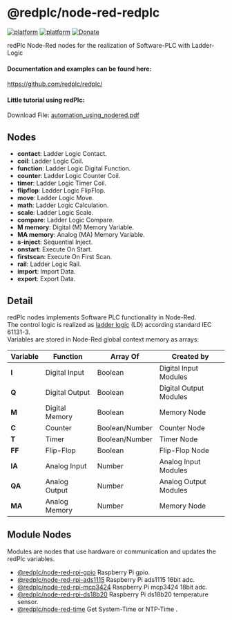 # @redplc/node-red-redplc

[![platform](https://img.shields.io/badge/platform-Node--RED-red)](https://nodered.org)
[![platform](https://img.shields.io/badge/platform-redPlc-ffa500)](https://flows.nodered.org/node/@redplc/node-red-redplc/)
[![Donate](https://img.shields.io/badge/Donate-PayPal-green.svg)](https://www.paypal.com/cgi-bin/webscr?cmd=_s-xclick&hosted_button_id=ZDRCZBQFWV3A6)

redPlc Node-Red nodes for the realization of Software-PLC with Ladder-Logic

#### Documentation and examples can be found here:
https://github.com/redplc/redplc/

#### Little tutorial using redPlc:
Download File:
[automation_using_nodered.pdf](https://github.com/redplc/redplc/raw/main/automation_using_nodered.pdf)


## Nodes
- **contact**: Ladder Logic Contact.
- **coil**: Ladder Logic Coil.
- **function**: Ladder Logic Digital Function.
- **counter**: Ladder Logic Counter Coil.
- **timer**: Ladder Logic Timer Coil.
- **flipflop**: Ladder Logic FlipFlop.
- **move**: Ladder Logic Move.
- **math**: Ladder Logic Calculation.
- **scale**: Ladder Logic Scale.
- **compare**: Ladder Logic Compare.
- **M memory**: Digital (M) Memory Variable.
- **MA memory**: Analog (MA) Memory Variable.
- **s-inject**: Sequential Inject.
- **onstart**: Execute On Start.
- **firstscan**: Execute On First Scan.
- **rail**: Ladder Logic Rail.
- **import**: Import Data.
- **export**: Export Data.


## Detail

redPlc nodes implements Software PLC functionality in Node-Red.<br>
The control logic is realized as [ladder logic](https://en.wikipedia.org/wiki/Ladder_logic) (LD) according standard IEC 61131-3.<br>
Variables are stored in Node-Red global context memory as arrays:

|Variable|Function|Array Of|Created by|
|---|---|---|---|
|**I**|Digital Input|Boolean|Digital Input Modules|
|**Q**|Digital Output|Boolean|Digital Output Modules|
|**M**|Digital Memory|Boolean|Memory Node|
|**C**|Counter|Boolean/Number|Counter Node|
|**T**|Timer|Boolean/Number|Timer Node|
|**FF**|Flip-Flop|Boolean|Flip-Flop Node|
|**IA**|Analog Input|Number|Analog Input Modules|
|**QA**|Analog Output|Number|Analog Output Modules|
|**MA**|Analog Memory|Number|Memory Node|

## Module Nodes
Modules are nodes that use hardware or communication and updates the redPlc variables.<br>

- [@redplc/node-red-rpi-gpio](https://www.npmjs.com/package/@redplc/node-red-rpi-gpio) Raspberry Pi gpio.<br>
- [@redplc/node-red-rpi-ads1115](https://www.npmjs.com/package/@redplc/node-red-rpi-ads1115) Raspberry Pi ads1115 16bit adc.<br>
- [@redplc/node-red-rpi-mcp3424](https://www.npmjs.com/package/@redplc/node-red-rpi-mcp3424) Raspberry Pi mcp3424 18bit adc.<br>
- [@redplc/node-red-rpi-ds18b20](https://www.npmjs.com/package/@redplc/node-red-rpi-ds18b20) Raspberry Pi ds18b20 temperature sensor.<br>
- [@redplc/node-red-time](https://www.npmjs.com/package/@redplc/node-red-time) Get System-Time or NTP-Time .<br>
